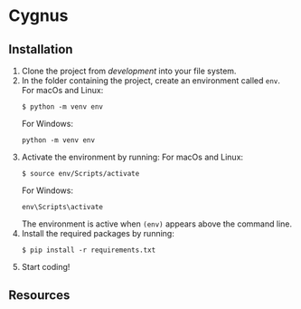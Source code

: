 # Cygnus

## Installation

1. Clone the project from *development* into your file system.
2. In the folder containing the project, create an environment called ```env```. 
    For macOs and Linux:
    ```
    $ python -m venv env
    ```
    For Windows:
    ```
    python -m venv env
    ```
3. Activate the environment by running:
    For macOs and Linux:
    ```
    $ source env/Scripts/activate
    ```
    For Windows:
    ```
    env\Scripts\activate
    ```
    The environment is active when ```(env)``` appears above the command line.
4. Install the required packages by running:
    ```
    $ pip install -r requirements.txt
    ```
5. Start coding!

## Resources

